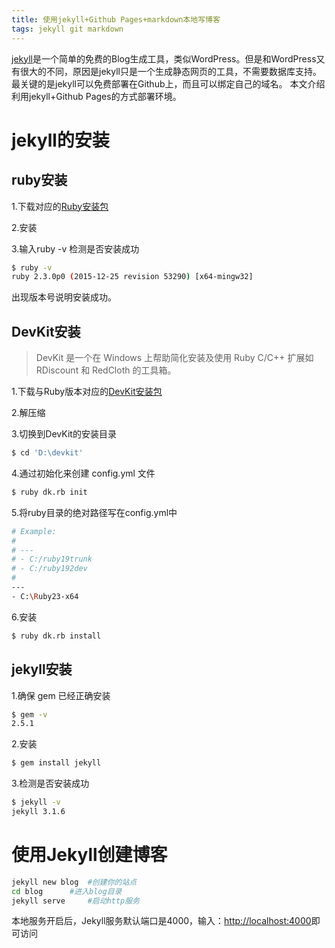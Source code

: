 ```yaml
---
title: 使用jekyll+Github Pages+markdown本地写博客
tags: jekyll git markdown
---
```


[jekyll][jekyll]是一个简单的免费的Blog生成工具，类似WordPress。但是和WordPress又有很大的不同，原因是jekyll只是一个生成静态网页的工具，不需要数据库支持。最关键的是jekyll可以免费部署在Github上，而且可以绑定自己的域名。
本文介绍利用jekyll+Github Pages的方式部署环境。

<!--more-->

# jekyll的安装

## ruby安装

1.下载对应的[Ruby安装包][Ruby-download]

2.安装

3.输入ruby -v 检测是否安装成功

```bash
$ ruby -v
ruby 2.3.0p0 (2015-12-25 revision 53290) [x64-mingw32]
```
出现版本号说明安装成功。

## DevKit安装
>DevKit 是一个在 Windows 上帮助简化安装及使用 Ruby C/C++ 扩展如 RDiscount 和 RedCloth 的工具箱。 

1.下载与Ruby版本对应的[DevKit安装包][Ruby-download]

2.解压缩

3.切换到DevKit的安装目录

```bash
$ cd 'D:\devkit'
```

4.通过初始化来创建 config.yml 文件

```bash
$ ruby dk.rb init
```

5.将ruby目录的绝对路径写在config.yml中

```bash
# Example:
#
# ---
# - C:/ruby19trunk
# - C:/ruby192dev
#
---
- C:\Ruby23-x64
```

6.安装

```bash
$ ruby dk.rb install
```

## jekyll安装
1.确保 gem 已经正确安装

```bash
$ gem -v
2.5.1
```

2.安装

```bash
$ gem install jekyll
```

3.检测是否安装成功

```bash
$ jekyll -v
jekyll 3.1.6
```

# 使用Jekyll创建博客
```bash
jekyll new blog  #创建你的站点
cd blog      #进入blog目录
jekyll serve     #启动http服务 
```
本地服务开启后，Jekyll服务默认端口是4000，输入：[http://localhost:4000][http://localhost:4000]即可访问

[jekyll]: http://jekyll.bootcss.com/
[Ruby-download]: http://rubyinstaller.org/downloads/
[http://localhost:4000]: http://localhost:4000
